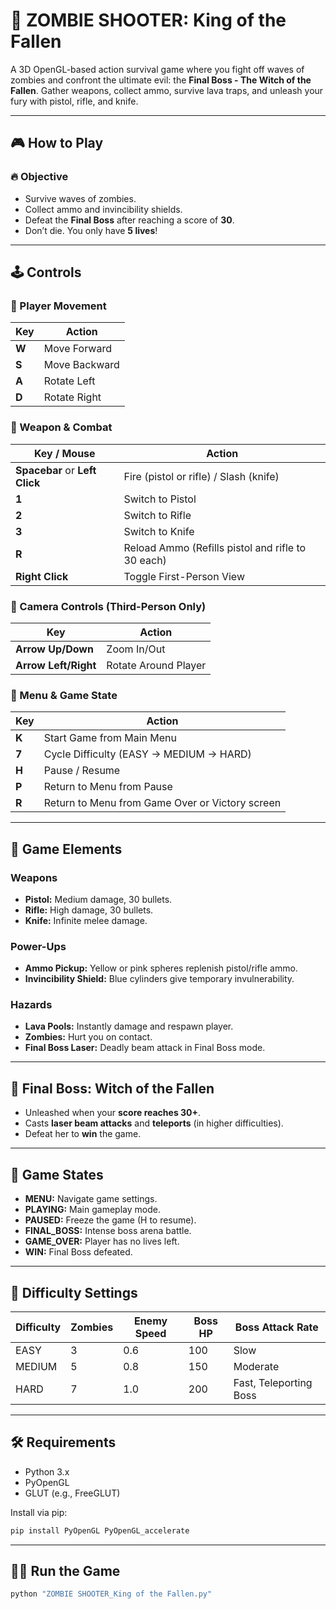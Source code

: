 # 🧟 ZOMBIE SHOOTER: King of the Fallen

A 3D OpenGL-based action survival game where you fight off waves of zombies and confront the ultimate evil: the **Final Boss - The Witch of the Fallen**. Gather weapons, collect ammo, survive lava traps, and unleash your fury with pistol, rifle, and knife.

---

## 🎮 How to Play

### 🔥 Objective

* Survive waves of zombies.
* Collect ammo and invincibility shields.
* Defeat the **Final Boss** after reaching a score of **30**.
* Don’t die. You only have **5 lives**!

---

## 🕹️ Controls

### 🧍 Player Movement

| Key   | Action        |
| ----- | ------------- |
| **W** | Move Forward  |
| **S** | Move Backward |
| **A** | Rotate Left   |
| **D** | Rotate Right  |

### 🔫 Weapon & Combat

| Key / Mouse                    | Action                                            |
| ------------------------------ | ------------------------------------------------- |
| **Spacebar** or **Left Click** | Fire (pistol or rifle) / Slash (knife)            |
| **1**                          | Switch to Pistol                                  |
| **2**                          | Switch to Rifle                                   |
| **3**                          | Switch to Knife                                   |
| **R**                          | Reload Ammo (Refills pistol and rifle to 30 each) |
| **Right Click**                | Toggle First-Person View                          |

### 🎥 Camera Controls (Third-Person Only)

| Key                  | Action               |
| -------------------- | -------------------- |
| **Arrow Up/Down**    | Zoom In/Out          |
| **Arrow Left/Right** | Rotate Around Player |

### 🧩 Menu & Game State

| Key   | Action                                          |
| ----- | ----------------------------------------------- |
| **K** | Start Game from Main Menu                       |
| **7** | Cycle Difficulty (EASY → MEDIUM → HARD)         |
| **H** | Pause / Resume                                  |
| **P** | Return to Menu from Pause                       |
| **R** | Return to Menu from Game Over or Victory screen |

---

## 🧱 Game Elements

### Weapons

* **Pistol:** Medium damage, 30 bullets.
* **Rifle:** High damage, 30 bullets.
* **Knife:** Infinite melee damage.

### Power-Ups

* **Ammo Pickup:** Yellow or pink spheres replenish pistol/rifle ammo.
* **Invincibility Shield:** Blue cylinders give temporary invulnerability.

### Hazards

* **Lava Pools:** Instantly damage and respawn player.
* **Zombies:** Hurt you on contact.
* **Final Boss Laser:** Deadly beam attack in Final Boss mode.

---

## 👹 Final Boss: Witch of the Fallen

* Unleashed when your **score reaches 30+**.
* Casts **laser beam attacks** and **teleports** (in higher difficulties).
* Defeat her to **win** the game.

---

## 🧩 Game States

* **MENU:** Navigate game settings.
* **PLAYING:** Main gameplay mode.
* **PAUSED:** Freeze the game (H to resume).
* **FINAL\_BOSS:** Intense boss arena battle.
* **GAME\_OVER:** Player has no lives left.
* **WIN:** Final Boss defeated.

---

## 🧠 Difficulty Settings

| Difficulty | Zombies | Enemy Speed | Boss HP | Boss Attack Rate       |
| ---------- | ------- | ----------- | ------- | ---------------------- |
| EASY       | 3       | 0.6         | 100     | Slow                   |
| MEDIUM     | 5       | 0.8         | 150     | Moderate               |
| HARD       | 7       | 1.0         | 200     | Fast, Teleporting Boss |

---

## 🛠️ Requirements

* Python 3.x
* PyOpenGL
* GLUT (e.g., FreeGLUT)

Install via pip:

```bash
pip install PyOpenGL PyOpenGL_accelerate
```

---

## 🧑‍💻 Run the Game

```bash
python "ZOMBIE SHOOTER_King of the Fallen.py"
```


